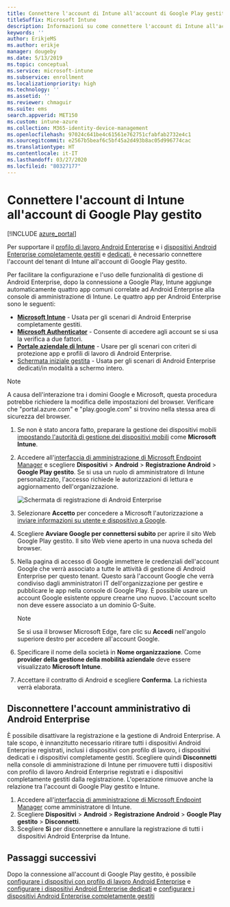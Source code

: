 ```yaml
---
title: Connettere l'account di Intune all'account di Google Play gestito.
titleSuffix: Microsoft Intune
description: Informazioni su come connettere l'account di Intune all'account di Google Play gestito.
keywords: ''
author: ErikjeMS
ms.author: erikje
manager: dougeby
ms.date: 5/13/2019
ms.topic: conceptual
ms.service: microsoft-intune
ms.subservice: enrollment
ms.localizationpriority: high
ms.technology: ''
ms.assetid: ''
ms.reviewer: chmaguir
ms.suite: ems
search.appverid: MET150
ms.custom: intune-azure
ms.collection: M365-identity-device-management
ms.openlocfilehash: 97024c641be4c61561e762751cfabfab2732e4c1
ms.sourcegitcommit: e2567b5beaf6c5bf45a2d493b8ac05d996774cac
ms.translationtype: HT
ms.contentlocale: it-IT
ms.lasthandoff: 03/27/2020
ms.locfileid: "80327177"
---
```

# <a name="connect-your-intune-account-to-your-managed-google-play-account"></a>Connettere l'account di Intune all'account di Google Play gestito

[!INCLUDE [azure_portal](../includes/azure_portal.md)]

Per supportare il [profilo di lavoro Android Enterprise](android-work-profile-enroll.md) e i [dispositivi Android Enterprise completamente gestiti](android-fully-managed-enroll.md) e [dedicati](android-kiosk-enroll.md), è necessario connettere l'account del tenant di Intune all'account di Google Play gestito.  

Per facilitare la configurazione e l'uso delle funzionalità di gestione di Android Enterprise, dopo la connessione a Google Play, Intune aggiunge automaticamente quattro app comuni correlate ad Android Enterprise alla console di amministrazione di Intune. Le quattro app per Android Enterprise sono le seguenti:

- **[Microsoft Intune](https://play.google.com/store/apps/details?id=com.microsoft.intune)** - Usata per gli scenari di Android Enterprise completamente gestiti.
- **[Microsoft Authenticator](https://play.google.com/store/apps/details?id=com.azure.authenticator)** - Consente di accedere agli account se si usa la verifica a due fattori.
- **[Portale aziendale di Intune](https://play.google.com/store/apps/details?id=com.microsoft.windowsintune.companyportal)** - Usare per gli scenari con criteri di protezione app e profili di lavoro di Android Enterprise.
- [Schermata iniziale gestita](https://play.google.com/store/apps/details?id=com.microsoft.launcher.enterprise) - Usata per gli scenari di Android Enterprise dedicati/in modalità a schermo intero.

> [!NOTE]
> A causa dell'interazione tra i domini Google e Microsoft, questa procedura potrebbe richiedere la modifica delle impostazioni del browser.  Verificare che "portal.azure.com" e "play.google.com" si trovino nella stessa area di sicurezza del browser.

1. Se non è stato ancora fatto, preparare la gestione dei dispositivi mobili [impostando l'autorità di gestione dei dispositivi mobili](../fundamentals/mdm-authority-set.md) come **Microsoft Intune**.
2. Accedere all'[interfaccia di amministrazione di Microsoft Endpoint Manager](https://go.microsoft.com/fwlink/?linkid=2109431) e scegliere **Dispositivi** > **Android** > **Registrazione Android** > **Google Play gestito**.  Se si usa un ruolo di amministratore di Intune personalizzato, l'accesso richiede le autorizzazioni di lettura e aggiornamento dell'organizzazione.
   
   ![Schermata di registrazione di Android Enterprise](./media/connect-intune-android-enterprise/android-work-bind.png)

3. Selezionare **Accetto** per concedere a Microsoft l'autorizzazione a [inviare informazioni su utente e dispositivo a Google](../protect/data-intune-sends-to-google.md). 
   
4. Scegliere **Avviare Google per connettersi subito** per aprire il sito Web Google Play gestito. Il sito Web viene aperto in una nuova scheda del browser.
  
5. Nella pagina di accesso di Google immettere le credenziali dell'account Google che verrà associato a tutte le attività di gestione di Android Enterprise per questo tenant. Questo sarà l'account Google che verrà condiviso dagli amministratori IT dell'organizzazione per gestire e pubblicare le app nella console di Google Play. È possibile usare un account Google esistente oppure crearne uno nuovo. L'account scelto non deve essere associato a un dominio G-Suite.
    
    > [!Note]
    > Se si usa il browser Microsoft Edge, fare clic su **Accedi** nell'angolo superiore destro per accedere all'account Google.

6. Specificare il nome della società in **Nome organizzazione**. Come **provider della gestione della mobilità aziendale** deve essere visualizzato **Microsoft Intune**.

7. Accettare il contratto di Android e scegliere **Conferma**. La richiesta verrà elaborata.

## <a name="disconnect-your-android-enterprise-administrative-account"></a>Disconnettere l'account amministrativo di Android Enterprise

È possibile disattivare la registrazione e la gestione di Android Enterprise. A tale scopo, è innanzitutto necessario ritirare tutti i dispositivi Android Enterprise registrati, inclusi i dispositivi con profilo di lavoro, i dispositivi dedicati e i dispositivi completamente gestiti. Scegliere quindi **Disconnetti** nella console di amministrazione di Intune per rimuovere tutti i dispositivi con profilo di lavoro Android Enterprise registrati e i dispositivi completamente gestiti dalla registrazione. L'operazione rimuove anche la relazione tra l'account di Google Play gestito e Intune.

1. Accedere all'[interfaccia di amministrazione di Microsoft Endpoint Manager](https://go.microsoft.com/fwlink/?linkid=2109431) come amministratore di Intune.
2. Scegliere **Dispositivi** > **Android** > **Registrazione Android** > **Google Play gestito** > **Disconnetti**.
3. Scegliere **Sì** per disconnettere e annullare la registrazione di tutti i dispositivi Android Enterprise da Intune.

## <a name="next-steps"></a>Passaggi successivi

Dopo la connessione all'account di Google Play gestito, è possibile [configurare i dispositivi con profilo di lavoro Android Enterprise](android-work-profile-enroll.md) e [configurare i dispositivi Android Enterprise dedicati](android-kiosk-enroll.md) e [configurare i dispositivi Android Enterprise completamente gestiti](android-fully-managed-enroll.md)
